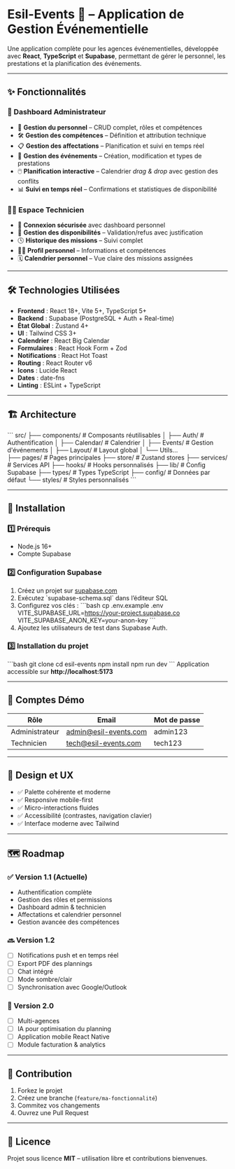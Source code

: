 # Esil-Events 🎉 – Application de Gestion Événementielle

Une application complète pour les agences événementielles, développée avec **React**, **TypeScript** et **Supabase**, permettant de gérer le personnel, les prestations et la planification des événements.

---

## ✨ Fonctionnalités

### 🔑 Dashboard Administrateur
- 👥 **Gestion du personnel** – CRUD complet, rôles et compétences
- 🛠️ **Gestion des compétences** – Définition et attribution technique
- 📋 **Gestion des affectations** – Planification et suivi en temps réel
- 📅 **Gestion des événements** – Création, modification et types de prestations
- 🖱️ **Planification interactive** – Calendrier *drag & drop* avec gestion des conflits
- 📊 **Suivi en temps réel** – Confirmations et statistiques de disponibilité

### 👨‍🔧 Espace Technicien
- 🔐 **Connexion sécurisée** avec dashboard personnel
- 📆 **Gestion des disponibilités** – Validation/refus avec justification
- 🕓 **Historique des missions** – Suivi complet
- 🧑‍💼 **Profil personnel** – Informations et compétences
- 🗓️ **Calendrier personnel** – Vue claire des missions assignées

---

## 🛠️ Technologies Utilisées

- **Frontend** : React 18+, Vite 5+, TypeScript 5+
- **Backend** : Supabase (PostgreSQL + Auth + Real-time)
- **État Global** : Zustand 4+
- **UI** : Tailwind CSS 3+
- **Calendrier** : React Big Calendar
- **Formulaires** : React Hook Form + Zod
- **Notifications** : React Hot Toast
- **Routing** : React Router v6
- **Icons** : Lucide React
- **Dates** : date-fns
- **Linting** : ESLint + TypeScript

---

## 🏗️ Architecture

\`\`\`
src/
├── components/          # Composants réutilisables
│   ├── Auth/            # Authentification
│   ├── Calendar/        # Calendrier
│   ├── Events/          # Gestion d'événements
│   ├── Layout/          # Layout global
│   └── Utils...         
├── pages/               # Pages principales
├── store/               # Zustand stores
├── services/            # Services API
├── hooks/               # Hooks personnalisés
├── lib/                 # Config Supabase
├── types/               # Types TypeScript
├── config/              # Données par défaut
└── styles/              # Styles personnalisés
\`\`\`

---

## 🚀 Installation

### 1️⃣ Prérequis
- Node.js 16+
- Compte Supabase

### 2️⃣ Configuration Supabase
1. Créez un projet sur [supabase.com](https://supabase.com)
2. Exécutez \`supabase-schema.sql\` dans l’éditeur SQL
3. Configurez vos clés :
\`\`\`bash
cp .env.example .env
VITE_SUPABASE_URL=https://your-project.supabase.co
VITE_SUPABASE_ANON_KEY=your-anon-key
\`\`\`
4. Ajoutez les utilisateurs de test dans Supabase Auth.

### 3️⃣ Installation du projet
\`\`\`bash
git clone <repo-url>
cd esil-events
npm install
npm run dev
\`\`\`
Application accessible sur **http://localhost:5173**

---

## 🔐 Comptes Démo

| Rôle         | Email                   | Mot de passe |
|--------------|------------------------|--------------|
| Administrateur | admin@esil-events.com   | admin123     |
| Technicien     | tech@esil-events.com    | tech123      |

---

## 🎨 Design et UX

- ✅ Palette cohérente et moderne
- ✅ Responsive mobile-first
- ✅ Micro-interactions fluides
- ✅ Accessibilité (contrastes, navigation clavier)
- ✅ Interface moderne avec Tailwind

---

## 🗺️ Roadmap

### ✅ Version 1.1 (Actuelle)
- Authentification complète
- Gestion des rôles et permissions
- Dashboard admin & technicien
- Affectations et calendrier personnel
- Gestion avancée des compétences

### 🔜 Version 1.2
- [ ] Notifications push et en temps réel
- [ ] Export PDF des plannings
- [ ] Chat intégré
- [ ] Mode sombre/clair
- [ ] Synchronisation avec Google/Outlook

### 🚀 Version 2.0
- [ ] Multi-agences
- [ ] IA pour optimisation du planning
- [ ] Application mobile React Native
- [ ] Module facturation & analytics

---

## 🤝 Contribution

1. Forkez le projet
2. Créez une branche (`feature/ma-fonctionnalité`)
3. Commitez vos changements
4. Ouvrez une Pull Request

---

## 📜 Licence

Projet sous licence **MIT** – utilisation libre et contributions bienvenues.
